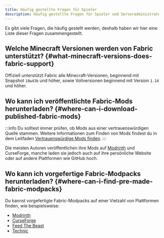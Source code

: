 ```yaml
---
title: Häufig gestellte Fragen für Spieler
description: Häufig gestellte Fragen für Spieler und Serveradministratoren in Bezug auf Fabric.
---
```


Es gibt viele Fragen, die häufig gestellt werden, deshalb haben wir hier eine Liste dieser Fragen zusammengestellt.

## Welche Minecraft Versionen werden von Fabric unterstützt? {#what-minecraft-versions-does-fabric-support}

Offiziell unterstützt Fabric alle Minecraft-Versionen, beginnend mit Snapshot `18w43b` und höher, sowie Vollversionen beginnend mit Version `1.14` und höher.

## Wo kann ich veröffentlichte Fabric-Mods herunterladen? {#where-can-i-download-published-fabric-mods}

:::info
Du solltest immer prüfen, ob Mods aus einer vertrauenswürdigen Quelle stammen. Weitere Informationen zum Finden von Mods findest du in dem Leitfaden [Vertrauenswürdige Mods finden](./finding-mods).
:::

Die meisten Autoren veröffentlichen ihre Mods auf [Modrinth](https://modrinth.com/mods?g=categories:%27fabric%27) und CurseForge, manche laden sie jedoch auch auf ihre persönliche Website oder auf andere Plattformen wie GitHub hoch.

## Wo kann ich vorgefertige Fabric-Modpacks herunterladen? {#where-can-i-find-pre-made-fabric-modpacks}

Du kannst vorgefertigte Fabric-Modpacks auf einer Vielzahl von Plattformen finden, wie beispielsweise:

- [Modrinth](https://modrinth.com/modpacks?g=categories:%27fabric%27)
- [CurseForge](https://www.curseforge.com/minecraft/search?class=modpacks\\&gameVersionTypeId=4)
- [Feed The Beast](https://www.feed-the-beast.com/ftb-app)
- [Technic](https://www.technicpack.net/modpacks)
